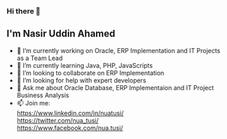 ### Hi there 👋 
## I'm Nasir Uddin Ahamed

- 🔭 I’m currently working on Oracle, ERP Implementation and IT Projects as a Team Lead
- 🌱 I’m currently learning Java, PHP, JavaScripts
- 👯 I’m looking to collaborate on ERP Implementation
- 🤔 I’m looking for help with expert developers
- 💬 Ask me about Oracle Database, ERP Implementaion and IT Project Business Analysis
- 📫 Join me: <div>
              https://www.linkedin.com/in/nuatusi/ </div>
              <div>
              https://twitter.com/nua_tusi/ </div>
              <div>
              https://www.facebook.com/nua.tusi/ </div>
              
<!--
**nuatusi/nuatusi** is a ✨ _special_ ✨ repository because its `README.md` (this file) appears on your GitHub profile.

Here are some ideas to get you started:

- 🔭 I’m currently working on ...
- 🌱 I’m currently learning ...
- 👯 I’m looking to collaborate on ...
- 🤔 I’m looking for help with ...
- 💬 Ask me about ...
- 📫 How to reach me: ...
- 😄 Pronouns: ...
- ⚡ Fun fact: ...
-->
